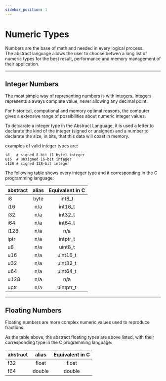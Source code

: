 ```yaml
---
sidebar_position: 1
---
```


# Numeric Types

Numbers are the base of math and needed in every logical process. \
The abstract language allows the user to choose betwen a long list
of numeric types for the best result, performance and memory management
of their application.

---
## Integer Numbers

The most simple way of representing numbers is with integers. Integers
represents a aways complete value, never allowing any decimal point.

For historical, computional and memory optimal reasons, the computer gives
a extensive range of possibilities about numeric integer values.

To delcarate a integer type in the Abstract Language, it is used a letter
to declarate the kind of the integer (signed or unsigned) and a number to
declarate the size, in bits, that this data will coast in memory.

examples of valid integer types are:
```
i8   # signed 8-bit (1 byte) integer
u16  # unsigned 16-bit integer
i128 # signed 128-bit integer
```

The following table shows every integer type and it corresponding in the C
programming language:

|abstract | alias | Equivalent in C |
|---------|:-----:|:---------------:|
| i8      | byte  | int8_t          |
| i16     | n/a   | int16_t         |
| i32     | n/a   | int32_t         |
| i64     | n/a   | int64_t         |
| i128    | n/a   | n/a             |
| iptr    | n/a   | intptr_t        |
| u8      | n/a   | uint8_t         |
| u16     | n/a   | uint16_t        |
| u32     | n/a   | uint32_t        |
| u64     | n/a   | uint64_t        |
| u128    | n/a   | n/a             |
| uptr    | n/a   | uintptr_t       |

---
## Floating Numbers

Floating numbers are more complex numeric values used to reproduce fractions.

As the table above, the abstract floating types are above listed, with their
corresponding type in the C programming language:

|abstract | alias  | Equivalent in C |
|---------|:------:|:---------------:|
| f32     | float  | float           |
| f64     | double | double          |
